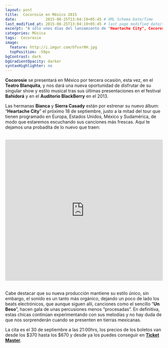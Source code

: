 ```yaml
---
layout: post
title:  Cocorosie en México 2015
date:             2015-08-25T13:04:19+05:45 # XML Schema Date/Time
last_modified_at: 2015-08-25T13:04:19+05:45 # last page modified date/time
excerpt: "A sólo unos días del lanzamiento de "Heartache City", Cocorosie estará presentandose en el DF"
categories: Música
tags:  Cocorosie
image:
  feature: http://i.imgur.com/Ofvxr0H.jpg
  topPosition: -50px
bgContrast: dark
bgGradientOpacity: darker
syntaxHighlighter: no
---
```


**Cocorosie** se presentará en México por tercera ocasión, esta vez, en el **Teatro Blanquita**, y nos dará una nueva oportunidad de disfrutar de su singular show y estilo musical tras sus últimas presentaciones en el festival **Bahidorá** y en el **Auditorio BlackBerry** en el 2013.

Las hermanas  **Bianca** y **Sierra Casady** están por estrenar su nuevo álbum: “**Heartache City**” el próximo 18 de septiembre, justo a la mitad del tour que tienen programado en Europa, Estados Unidos, México y Sudamérica, de modo que estaremos escuchando sus canciones más frescas. Aquí te dejamos una probadita de lo nuevo que traen:

<br>
<center><iframe width="100%" height="450" scrolling="no" frameborder="no" src="https://w.soundcloud.com/player/?url=https%3A//api.soundcloud.com/tracks/214024900&amp;auto_play=false&amp;hide_related=false&amp;show_comments=true&amp;show_user=true&amp;show_reposts=false&amp;visual=true"></iframe></center>
<br>

Cabe destacar que su nueva producción mantiene su estilo único, sin embargo, el sonido es un tanto más orgánico, dejando un poco de lado los beats electrónicos, que aunque siguen allí, canciones como el sencillo “**Un Beso**”, hacen gala de unas percusiones menos “procesadas”. En definitiva, estas chicas continúan experimentando con sus melodías y no hay duda de que nos sorprenderán cuando se presenten en tierras mexicanas.

La cita es el 30 de septiembre a las 21:00hrs, los precios de los boletos van desde los $370 hasta los $670 y desde ya los puedes conseguir en [**Ticket Master**](http://www.ticketmaster.com.mx/CocoRosie-boletos/artist/1030463). 
